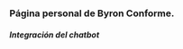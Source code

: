 <h3>Página personal de Byron Conforme.</h3>

<h5>Integración del chatbot</h5>
<script src="https://www.gstatic.com/dialogflow-console/fast/messenger/bootstrap.js?v=1"></script>
<df-messenger
  intent="WELCOME"
  chat-title="Aprendizaje_Maquina_BC"
  agent-id="c24b5a21-2db8-47a2-af5f-2d7dc6113144"
  language-code="es"
></df-messenger>
